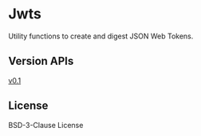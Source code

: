 # Jwts

Utility functions to create and digest JSON Web Tokens.

## Version APIs

[v0.1](./v0.1/README.md)

## License

BSD-3-Clause License